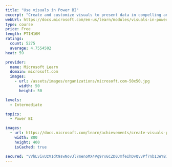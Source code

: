 ```yaml
---
title: "Use visuals in Power BI"
excerpt: "Create and customize visuals to present data in compelling and insightful ways."
webUrl: https://docs.microsoft.com/en-us/learn/modules/visuals-in-power-bi/
type: course
price: Free
length: PT1H16M
ratings:
  count: 5275
  average: 4.7554502
heat: 59

provider:
  name: Microsoft Learn
  domain: microsoft.com
  images:
    - url: /assets/images/organizations/microsoft.com-50x50.jpg
      width: 50
      height: 50

levels:
  - Intermediate

topics:
  - Power BI

images:
  - url: https://docs.microsoft.com/learn/achievements/create-visuals-power-bi-desktop-social.png
    width: 800
    height: 400
    isCached: true

secured: "VVhLvivUzV1dt9swNovJl7menoMX4Vq9rxGCZD0JmfeIhDvQvvPf7nb13eYB7+HGAGdVESk9SZUfCt4YzDrLdxjf4zaySrkxc1COqO6ZJwbw32psxF+e2sl5X6foGOG2ZErzwTlWZrWKrhZE6XTlMhIbs+RF8GD3+rrPYEs61EjGo0i4QU3I9BG5m8RZl3gSdXII/XSIJ9FbKvhyvL37VAYDJIHxL4YPkl03rS+bTo1CPIE4kScdButSsZQNexMo34IStk7CiXkqAp73mTAh2lrYA6bDZB40KCp40sbPfjTK8N+4Jtr/hy93UODI0LA45v8vOVaz9Hlc9vPURtQNAHT5YKAkbnpCFoRHeFAjYFR5iotk6havnkLw+HKRJuPzh43okCjOgON0Ix3n04xkz8dKgVeiB9lHC1vi5j//hX8=;PsQzk/Yn2qSLF4JCvfzPTA=="
---
```


